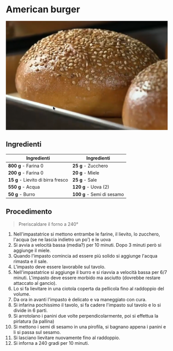# American burger

![](img/American-burger.png)

## Ingredienti

| Ingredienti                  | Ingredienti             |
| ---------------------------- | ----------------------- |
| **800 g** - Farina 0 | **25 g** - Zucchero |
| **200 g** - Farina 0 | **20 g** - Miele |
| **15 g** - Lievito di birra fresco | **25 g** - Sale |
| **550 g** - Acqua | **120 g** - Uova (2) |
| **50 g** - Burro | **100 g** - Semi di sesamo |

## Procedimento

> Preriscaldare il forno a 240°

1. Nell'impastatrice si mettono entrambe le farine, il lievito, lo zucchero, l'acqua (se ne lascia indietro un po') e le uova
1. Si avvia a velocità bassa (media?) per 10 minuti. Dopo 3 minuti però si aggiunge il miele.
1. Quando l'impasto comincia ad essere più solido si aggiunge l'acqua rimasta e il sale.
1. L'impasto deve essere lavorabile sul tavolo.
1. Nell'impastatrice si aggiunge il burro e si riavvia a velocità bassa per 6/7 minuti. L'impasto deve essere morbido ma asciutto (dovrebbe restare attaccato al gancio).
1. Lo si fa lievitare in una ciotola coperta da pellicola fino al raddoppio del volume.
1. Da ora in avanti l'impasto è delicato e va maneggiato con cura.
1. Si infarina pochissimo il tavolo, si fa cadere l'impasto sul tavolo e lo si divide in 6 parti.
1. Si arrotolano i panini due volte perpendicolarmente, poi si effettua la pirlatura (la pallina)
1. Si mettono i semi di sesamo in una pirofila, si bagnano appena i panini e li si passa sul sesamo.
1. Si lasciano lievitare nuovamente fino al raddoppio.
1. Si inforna a 240 gradi per 10 minuti.

